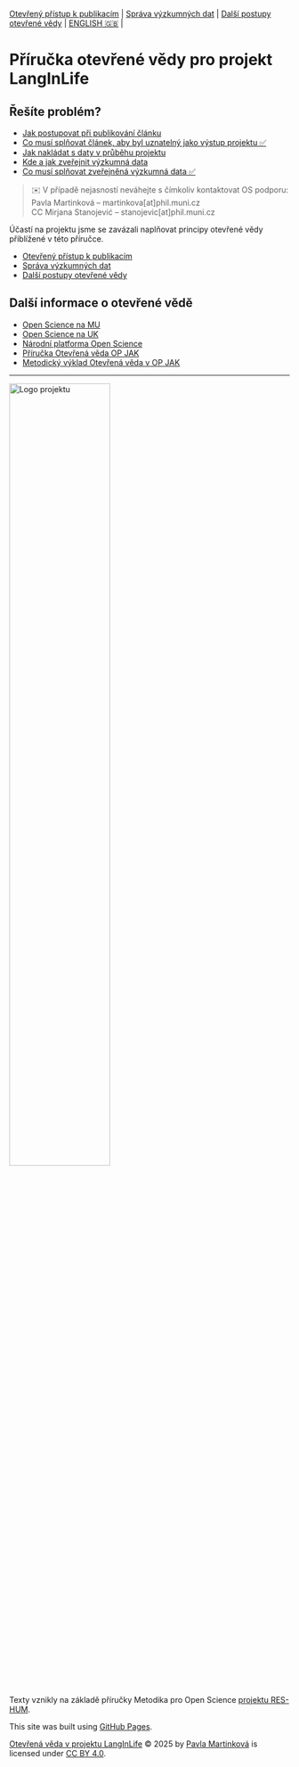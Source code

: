 [Otevřený přístup k publikacím](/osprinciples/open-access) | [Správa výzkumných dat](/osprinciples/sprava-dat) | [Další postupy otevřené vědy](/osprinciples/dalsi-postupy) | [ENGLISH 🇬🇧](/osprinciples/index-en) |

# Příručka otevřené vědy pro projekt LangInLife

## Řešíte problém?
- [Jak postupovat při publikování článku](/osprinciples/open-access#jak-postupovat-při-publikování-článku)
- [Co musí splňovat článek, aby byl uznatelný jako výstup projektu ✅](/osprinciples/open-access#co-musí-splňovat-článek-aby-byl-uznatelný-jako-výstup-projektu)
- [Jak nakládat s daty v průběhu projektu](/osprinciples/sprava-dat#jak-nakládat-s-daty-v-průběhu-projektu)
- [Kde a jak zveřejnit výzkumná data](/osprinciples/sprava-dat#kde-a-jak-zveřejnit-výzkumná-data)
- [Co musí splňovat zveřejněná výzkumná data ✅](/osprinciples/sprava-dat#co-musí-splňovat-zveřejněná-výzkumná-data)

> ✉️ V případě nejasností neváhejte s čímkoliv kontaktovat OS podporu: <br>
> Pavla Martinková – martinkova[at]phil.muni.cz <br>
> CC Mirjana Stanojević – stanojevic[at]phil.muni.cz

Účastí na projektu jsme se zavázali naplňovat principy otevřené vědy přiblížené v této příručce.
- [Otevřený přístup k publikacím](/osprinciples/open-access)
- [Správa výzkumných dat](/osprinciples/sprava-dat)
- [Další postupy otevřené vědy](/osprinciples/dalsi-postupy)

## Další informace o otevřené vědě

- [Open Science na MU](https://www.openscience.muni.cz)
- [Open Science na UK](https://openscience.cuni.cz)
- [Národní platforma Open Science](https://openscience.cz/cs/)
- [Příručka Otevřená věda OP JAK](https://opjak.cz/dokumenty/otevrena-veda/)
- [Metodický výklad Otevřená věda v OP JAK](https://opjak.cz/aktuality/metodicky-vyklad-otevrena-veda-pro-projekty-vyzvy-02_22_008-spickovy-vyzkum/)

---

<img src="/osprinciples/footer.png" alt="Logo projektu" style="width: 60%;">

Texty vznikly na základě příručky Metodika pro Open Science [projektu RES-HUM](https://reshum.muni.cz).

This site was built using [GitHub Pages](https://pages.github.com/).

[Otevřená věda v projektu LangInLife](https://pavla-martinkova.github.io/osprinciples/) © 2025 by [Pavla Martinková](https://github.com/pavla-martinkova) is licensed under [CC BY 4.0](https://creativecommons.org/licenses/by/4.0/).
